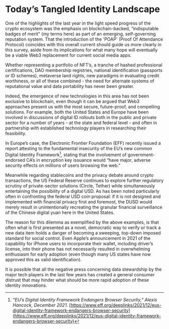# Today’s Tangled Identity Landscape
           
One of the highlights of the last year in the light speed progress of the crypto ecosystem was the emphasis on blockchain-backed, “indisputable badges of merit” (my terms here) as part of an emerging, self-governing reputation system. That the introduction of the 'POAP' (Proof Of Attendance Protocol) coincides with this overall current should guide us more clearly in this survey, aside from its implications for what many hope will eventually be a viable Web3 replacement for current social media apps.

Whether representing a portfolio of NFT’s, a tranche of hashed professional certifications, DAO membership registries, national identification (passports or ID schemes), metaverse land rights, new paradigms in evaluating credit worthiness, or all of these combined - the need for alternate systems of reputational value and data portability has never been greater.

Indeed, the emergence of new technologies in this area has not been exclusive to blockchain, even though it can be argued that Web3 approaches present us with the most secure, future-proof, and compelling solutions.  For example, both the United States and Europe have been involved in discussions of digital ID rollouts both in the public and private sector for a number of years - at the state and federal level - and often in partnership with established technology players in researching their feasibility.  

In Europe’s case, the Electronic Frontier Foundation (EFF) recently issued a report attesting to the fundamental insecurity of the EU’s new common Digital Identity Framework[^1], stating that the involvement of government-endorsed CA’s in encryption key issuance would “have major, adverse security effects on millions of users browsing the web."

Meanwhile regarding stablecoins and the privacy debate around crypto transactions, the US Federal Reserve continues to explore further regulatory scrutiny of private-sector solutions (Circle, Tether) while simultaneously entertaining the possibility of a digital USD. As has been noted particularly often in confronting the federal USD coin proposal: if it is not designed and implemented with financial privacy first and foremost, the DUSD would merely result in unintentionally recreating the granular financial surveillance of the Chinese digital yuan here in the United States.

<!-- A similar example of experimental approaches to digital credentials in addressing a widespread need for rapid innovation is the COVID passport controversy. The early issues with recording testing, diagnosis and isolation globally (through tracking apps, some of which were proposed as blockchain setups) perhaps added an even more sinister dimension to what would be, on the surface, an altruistic desire to move toward a more equitable, transparent world for our online data.  -->

The reason for this dilemma as exemplified by the above examples, is that often what is first presented as a novel, democratic way to verify or track a new data item holds a danger of becoming a sweeping, top-down imposed standard for social control. Even Apple’s announcement in 2021 of the capability for iPhone users to incorporate their wallet, including driver’s license, into their phone has not necessarily resulted in overwhelming enthusiasm for early adoption (even though many US states have now approved this as valid identification).  

It is possible that all the negative press concerning data stewardship by the major tech players in the last few years has created a general consumer distrust that may hinder what should be more rapid adoption of these identity innovations.


[^1]: *“EU’s Digital Identity Framework Endangers Browser Security,” Alexis Hancock, December 2021*. 
[https://www.eff.org/deeplinks/2021/12/eus-digital-identity-framework-endangers-browser-security](https://www.eff.org/deeplinks/2021/12/eus-digital-identity-framework-endangers-browser-security)
